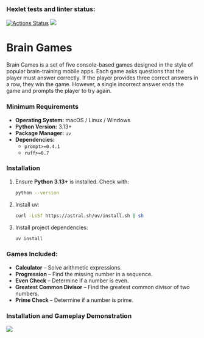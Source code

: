 ### Hexlet tests and linter status:
[![Actions Status](https://github.com/sssspoddub/python-project-49/actions/workflows/hexlet-check.yml/badge.svg)](https://github.com/sssspoddub/python-project-49/actions)
<a href="https://codeclimate.com/github/sssspoddub/python-project-49/maintainability"><img src="https://api.codeclimate.com/v1/badges/a8dae01847867e1f7921/maintainability" /></a>

# Brain Games

Brain Games is a set of five console-based games designed in the style of popular brain-training mobile apps. Each game asks questions that the player must answer correctly. If the player provides three correct answers in a row, they win the game. However, a single incorrect answer ends the game and prompts the player to try again.

### Minimum Requirements
- **Operating System:** macOS / Linux / Windows
- **Python Version:** 3.13+
- **Package Manager:** `uv`
- **Dependencies:**
  - `prompt>=0.4.1`
  - `ruff>=0.7`

### Installation
1. Ensure **Python 3.13+** is installed. Check with:
   ```sh
   python --version
2. Install uv:
    ```sh
    curl -LsSf https://astral.sh/uv/install.sh | sh
3. Install project dependencies:
    ```sh
    uv install

### Games Included: 
- **Calculator** – Solve arithmetic expressions.
- **Progression** – Find the missing number in a sequence.
- **Even Check** – Determine if a number is even.
- **Greatest Common Divisor** – Find the greatest common divisor of two numbers.
- **Prime Check** – Determine if a number is prime.

### Installation and Gameplay Demonstration

<a href="https://asciinema.org/a/yKD3Sr8h4D0rmuqbrD4kBoRLa" target="_blank"><img src="https://asciinema.org/a/yKD3Sr8h4D0rmuqbrD4kBoRLa.svg" /></a>